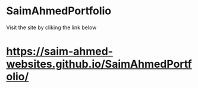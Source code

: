 # SaimAhmedPortfolio

Visit the site by cliking the link below

# https://saim-ahmed-websites.github.io/SaimAhmedPortfolio/
